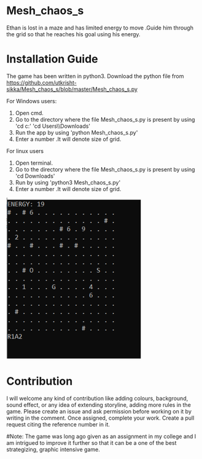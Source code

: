 <h1>Mesh_chaos_s</h1>

Ethan is lost in a maze and has limited energy to move .Guide him through the grid so that he reaches his goal using his energy.

<h1>Installation Guide</h1>

The game has been written in python3. Download the python file from https://github.com/utkrisht-sikka/Mesh_chaos_s/blob/master/Mesh_chaos_s.py

For Windows users:
<ol>
<li>Open cmd.</li>
<li>Go to the directory where the file Mesh_chaos_s.py is present by using 
'cd c:'
'cd Users\<your username>\Downloads'</li>
<li>Run the app by using 
'python Mesh_chaos_s.py'</li>
<li> Enter a number .It will denote size of grid.</li>
</ol>
For linux users
<ol>
<li>Open terminal. </li>
<li>Go to the directory where the file Mesh_chaos_s.py is present by using 
'cd Downloads'</li>
<li>Run by using 
'python3 Mesh_chaos_s.py'</li>
<li> Enter a number .It will denote size of grid.</li>
</ol>
<img src="example.PNG" width="350" >
<h1>Contribution</h1>

I will welcome any kind of contribution like adding colours, background, sound effect, or any idea of extending storyline, adding more rules in the game.
Please create an issue and ask permission before working on it by writing in the comment. Once assigned, complete your work. Create a pull request citing the reference number in it.

#Note: The game was long ago given as an assignment in my college and I am 
intrigued to improve it further so that it can be a one of the best strategizing, graphic intensive game. 

